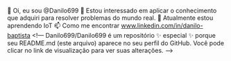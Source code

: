 
👋 Oi, eu sou @Danilo699
👀 Estou interessado em aplicar o conhecimento que adquiri para resolver problemas do mundo real. 
🌱 Atualmente estou aprendendo IoT
📫 Como me encontrar www.linkedin.com/in/danilo-baptista
<!— Danilo699/Danilo699 é um repositório ✨ especial ✨ porque seu README.md (este arquivo) aparece no seu perfil do GitHub. Você pode clicar no link de visualização para ver suas alterações. —>
